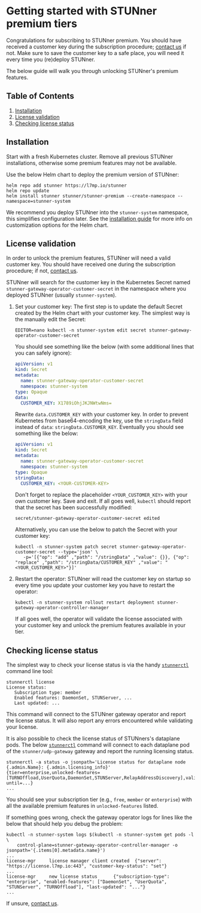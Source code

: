 # Getting started with STUNner premium tiers

Congratulations for subscribing to STUNner premium. You should have received a customer key during the subscription procedure; [contact us](mailto:info@l7mp.io) if not. Make sure to save the customer key to a safe place, you will need it every time you (re)deploy STUNner.

The below guide will walk you through unlocking STUNner's premium features.

## Table of Contents
1. [Installation](#installation)
1. [License validation](#license-validation)
1. [Checking license status](#checking-license-status)

## Installation

Start with a fresh Kubernetes cluster. Remove all previous STUNner installations, otherwise some premium features may not be available.

Use the below Helm chart to deploy the premium version of STUNner:

```console
helm repo add stunner https://l7mp.io/stunner
helm repo update
helm install stunner stunner/stunner-premium --create-namespace --namespace=stunner-system
```

We recommend you deploy STUNner into the `stunner-system` namespace, this simplifies configuration later. See the [installation guide](INSTALL.md) for more info on customization options for the Helm chart.

## License validation

In order to unlock the premium features, STUNner will need a valid customer key. You should have received one during the subscription procedure; if not, [contact us](mailto:info@l7mp.io). 

STUNner will search for the customer key in the Kubernetes Secret named `stunner-gateway-operator-customer-secret` in the namespace where you deployed STUNner (usually `stunner-system`).

1. Set your customer key: The first step is to update the default Secret created by the Helm chart with your customer key. The simplest way is the manually edit the Secret:

   ```console
   EDITOR=nano kubectl -n stunner-system edit secret stunner-gateway-operator-customer-secret
   ```

   You should see something like the below (with some additional lines that you can safely ignore):

   ```yaml
   apiVersion: v1
   kind: Secret
   metadata:
     name: stunner-gateway-operator-customer-secret
     namespace: stunner-system
   type: Opaque
   data:
     CUSTOMER_KEY: X1789iOhjJKJNWtwNms=
   ```

   Rewrite `data.CUSTOMER_KEY` with your customer key. In order to prevent Kubernetes from base64-encoding the key, use the `stringData` field instead of `data`: `stringData.CUSTOMER_KEY`. Eventually you should see something like the below:

   ```yaml
   apiVersion: v1
   kind: Secret
   metadata:
     name: stunner-gateway-operator-customer-secret
     namespace: stunner-system
   type: Opaque
   stringData:
     CUSTOMER_KEY: <YOUR-CUSTOMER-KEY>
   ```

   Don't forget to replace the placeholder `<YOUR_CUSTOMER_KEY>` with your own customer key.  Save and exit. If all goes well, `kubectl` should report that the secret has been successfully modified:

   ```
   secret/stunner-gateway-operator-customer-secret edited
   ```

   Alternatively, you can use the below to patch the Secret with your customer key:

   ```console
   kubectl -n stunner-system patch secret stunner-gateway-operator-customer-secret --type='json' \
      -p='[{"op": "add" ,"path": "/stringData" ,"value": {}}, {"op": "replace" ,"path": "/stringData/CUSTOMER_KEY" ,"value": "<YOUR_CUSTOMER_KEY>"}]'
   ```

2. Restart the operator: STUNner will read the customer key on startup so every time you update your customer key you have to restart the operator:

   ```console
   kubectl -n stunner-system rollout restart deployment stunner-gateway-operator-controller-manager
   ```

   If all goes well, the operator will validate the license associated with your customer key and unlock the premium features available in your tier.

## Checking license status

The simplest way to check your license status is via the handy [`stunnerctl`](/cmd/stunnerctl/README.md) command line tool:

```console
stunnerctl license
License status:
   Subscription type: member
   Enabled features: DaemonSet, STUNServer, ...
   Last updated: ...
```

This command will connect to the STUNner gateway operator and report the license status. It will also report any errors encountered while validating your license.

It is also possible to check the license status of STUNners's dataplane pods. The below [`stunnerctl`](/cmd/stunnerctl/README.md) command will connect to each dataplane pod of the `stunner/udp-gateway` gateway and report the running licensing status.

```console
stunnerctl -a status -o jsonpath='License status for dataplane node {.admin.Name}: {.admin.licensing_info}'
{tier=enterprise,unlocked-features=[TURNOffload,UserQuota,DaemonSet,STUNServer,RelayAddressDiscovery],valid-until=...}
...
```

You should see your subscription tier (e.g., `free`, `member` or `enterprise`) with all the available premium features in `unlocked-features` listed.

If something goes wrong, check the gateway operator logs for lines like the below that should help you debug the problem:

```
kubectl -n stunner-system logs $(kubectl -n stunner-system get pods -l \
    control-plane=stunner-gateway-operator-controller-manager -o jsonpath='{.items[0].metadata.name}')
...
license-mgr     license manager client created  {"server": "https://license.l7mp.io:443", "customer-key-status": "set"}
...
license-mgr     new license status      {"subscription-type": "enterprise", "enabled-features": ["DaemonSet", "UserQuota", "STUNServer", "TURNOffload"], "last-updated": "..."}
...
```

If unsure, [contact us](mailto:info@l7mp.io).
